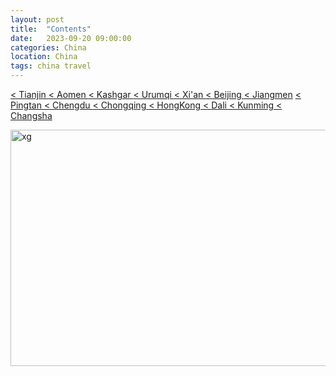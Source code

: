 ```yaml
---
layout: post
title:  "Contents"
date:   2023-09-20 09:00:00
categories: China
location: China
tags: china travel
---
```


[< Tianjin ](https://travelkang.fun/china/2023/09/16/Tianjin/) [< Aomen ](https://travelkang.fun/china/2023/06/25/Aomen/)
[< Kashgar ](https://travelkang.fun/china/2023/05/12/Kashgar/) [< Urumqi ](https://travelkang.fun/china/2023/05/08/Urumqi/) [< Xi'an ](https://travelkang.fun/china/2023/01/13/Xi'an/)    [< Beijing ](https://travelkang.fun/china/2022/08/20/Beijing/)  [< Jiangmen](https://travelkang.fun/china/2021/09/22/Jiangmen/)  [< Pingtan ](https://travelkang.fun/china/2021/07/13/Pingtan/)  [< Chengdu ](https://travelkang.fun/china/2020/01/01/Chengdu/)  [< Chongqing ](https://travelkang.fun/china/2019/10/20/Chongqing/)  [< HongKong ](https://travelkang.fun/china/2019/05/03/hongkong/)  [< Dali ](https://travelkang.fun/china/2019/04/03/dali/)  [< Kunming ](https://travelkang.fun/china/2019/04/01/kunming/)   [< Changsha ](https://travelkang.fun/china/2019/03/17/changsha/)  

<div class="post-image">
	<img alt="xg" width="750" height="378" srcset="https://robotkang-1257995526.cos.ap-chengdu.myqcloud.com/travelkangimg/map.jpg" /> 
</div>
